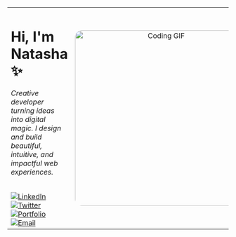<table width="100%" border="0">
  <tr>
    <td width="50%" valign="middle">
      <h1>Hi, I'm Natasha ✨</h1>
      <p><em>Creative developer turning ideas into digital magic. I design and build beautiful, intuitive, and impactful web experiences.</em></p>
      <br>
      <a href="https://linkedin.com/in/[username]"><img src="https://img.shields.io/badge/LinkedIn-FF69B4?style=for-the-badge&logo=linkedin&logoColor=white" alt="LinkedIn"></a>
      <a href="https://twitter.com/[username]"><img src="https://img.shields.io/badge/Twitter-FF69B4?style=for-the-badge&logo=twitter&logoColor=white" alt="Twitter"></a>
      <a href="https://[username].dev"><img src="https://img.shields.io/badge/Portfolio-FF69B4?style=for-the-badge&logo=website&logoColor=white" alt="Portfolio"></a>
      <a href="mailto:your.email@example.com"><img src="https://img.shields.io/badge/Email-FF69B4?style=for-the-badge&logo=gmail&logoColor=white" alt="Email"></a>
    </td>
    <td width="50%" valign="middle" align="center">
      <img src="https://media.giphy.com/media/JtB32gPZlJ0sQn1I39/giphy.gif" width="400" alt="Coding GIF" style="border-radius:15px;">
    </td>
  </tr>
</table>

